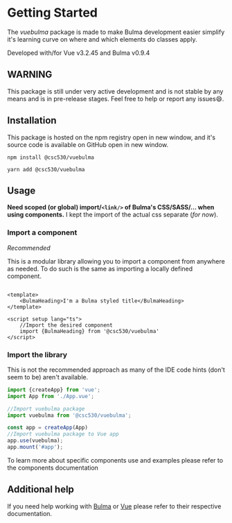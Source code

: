 # Getting Started

The *vuebulma* package is made to make Bulma development easier simplify it's learning curve on where and which elements
do classes apply.

Developed with/for Vue v3.2.45 and Bulma v0.9.4

## WARNING

This package is still under very active development and is not stable by any means and is in pre-release stages. Feel
free to help or report any issues😄.

## Installation

This package is hosted on the npm registry open in new window, and it's source code is available on GitHub open in new
window.

```ps1:no-line-numbers
npm install @csc530/vuebulma
```

```bat:no-line-numbers
yarn add @csc530/vuebulma
```

## Usage

**Need scoped (or global) import/`<link/>` of Bulma's CSS/SASS/... when using components.** I kept the import of the
actual css separate (*for now*).

### Import a component

*Recommended*

This is a modular library allowing you to import a component from anywhere as needed. To do such is the same as
importing a locally defined component.

```vue

<template>
	<BulmaHeading>I'm a Bulma styled title</BulmaHeading>
</template>

<script setup lang="ts">
	//Import the desired component
	import {BulmaHeading} from '@csc530/vuebulma'
</script>
```

### Import the library

This is not the recommended approach as many of the IDE code hints (don't seem to be) aren't available.

```js
import {createApp} from 'vue';
import App from './App.vue';

//Import vuebulma package
import vuebulma from '@csc530/vuebulma';

const app = createApp(App)
//Import vuebulma package to Vue app
app.use(vuebulma);
app.mount('#app');
```

To learn more about specific components use and examples please refer to the components documentation

## Additional help

If you need help working with [Bulma](https://bulma.io/documentation/)
or [Vue](https://v3.vuejs.org/guide/introduction.html) please refer to their respective documentation.
